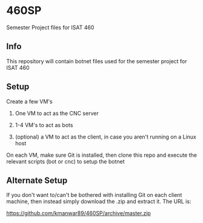 # 460SP
Semester Project files for ISAT 460

## Info
This repository will contain botnet files used for the semester project for
ISAT 460

## Setup
Create a few VM's

1) One VM to act as the CNC server

2) 1-4 VM's to act as bots

3) (optional) a VM to act as the client, in case you aren't running on 
a Linux host

On each VM, make sure Git is installed, then clone this repo and execute the
relevant scripts (bot or cnc) to setup the botnet

## Alternate Setup

If you don't want to/can't be bothered with installing Git on each client machine,
then instead simply download the .zip and extract it.  The URL is:

https://github.com/kmanwar89/460SP/archive/master.zip
